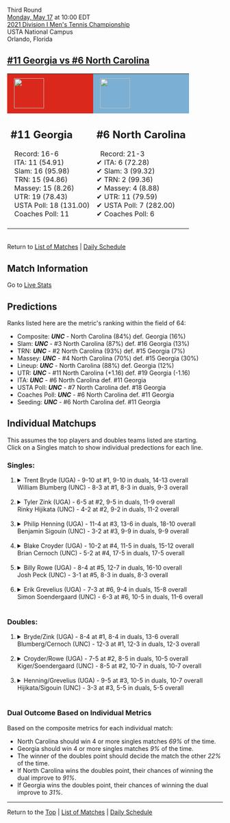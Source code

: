 Third Round[](#top)<a name="top"></a>  
[Monday, May 17](../../schedule/05-17.md) at 10:00 EDT  
[2021 Division I Men's Tennis Championship](../index.md)  
USTA National Campus  
Orlando, Florida  
## [#11 Georgia vs #6 North Carolina](https://www.ncaa.com/game/5833423)  

<table><tr style="background-color: #d9d9d9 !important"><td style="background-color: #DA291C !important"><img src="https://www.ncaa.com/sites/default/files/images/logos/schools/g/georgia.70.png" width="70" height="70" style="padding: 8px;" /></td><td style="background-color: #7BAFD4 !important"><img src="https://www.ncaa.com/sites/default/files/images/logos/schools/n/north-carolina.70.png" width="70" height="70" style="padding: 8px;" /></td></tr><tr>
<td>  

<h2>#11 Georgia</h2>  
&nbsp; Record: 16-6<br>  
&nbsp; ITA: 11 (54.91)<br>  
&nbsp; Slam: 16 (95.98)<br>  
&nbsp; TRN: 15 (94.86)<br>  
&nbsp; Massey: 15 (8.26)<br>  
&nbsp; UTR: 19 (78.43)<br>  
&nbsp; USTA Poll: 18 (131.00)<br>  
&nbsp; Coaches Poll: 11<br>  
<br>  

</td>
<td>  

<h2>#6 North Carolina</h2>  
&nbsp; Record: 21-3<br>  
&#10004; ITA: 6 (72.28)<br>  
&#10004; Slam: 3 (99.32)<br>  
&#10004; TRN: 2 (99.36)<br>  
&#10004; Massey: 4 (8.88)<br>  
&#10004; UTR: 11 (79.59)<br>  
&#10004; USTA Poll: 7 (282.00)<br>  
&#10004; Coaches Poll: 6<br>  
<br>  

</td>
</tr></table>  


<br>Return to [List of Matches](../index.md) &#124; [Daily Schedule](../../schedule/05-17.md)

## Match Information  
Go to [Live Stats](http://scores.tennisticker.de/usa/ustanc/conf/lp.html?lid=82)  

## Predictions  

Ranks listed here are the metric's ranking within the field of 64:  
- Composite: ***UNC*** - North Carolina (84%) def. Georgia (16%)  
- Slam: ***UNC*** - #3 North Carolina (87%) def. #16 Georgia (13%)  
- TRN: ***UNC*** - #2 North Carolina (93%) def. #15 Georgia (7%)  
- Massey: ***UNC*** - #4 North Carolina (70%) def. #15 Georgia (30%)  
- Lineup: ***UNC*** - North Carolina (88%) def. Georgia (12%)  
- UTR: ***UNC*** - #11 North Carolina (+1.16) def. #19 Georgia (-1.16)  
- ITA: ***UNC*** - #6 North Carolina def. #11 Georgia  
- USTA Poll: ***UNC*** - #7 North Carolina def. #18 Georgia  
- Coaches Poll: ***UNC*** - #6 North Carolina def. #11 Georgia  
- Seeding: ***UNC*** - #6 North Carolina def. #11 Georgia  

## Individual Matchups  
This assumes the top players and doubles teams listed are starting.  
Click on a Singles match to show individual predections for each line.  

### Singles:  

<ol>
<li><details>
<summary markdown="span">Trent Bryde (UGA) - 9-10 at #1, 9-10 in duals, 14-13 overall<br>William Blumberg (UNC) - 8-3 at #1, 8-3 in duals, 9-3 overall</summary>
<h4>Predictions</h4><ul>
<li>Composite: <b><i>UNC</i></b> - Blumberg (75%) def. Bryde (25%)</li>  
<li>Slam: <b><i>UNC</i></b> - Blumberg (79%) def. Bryde (21%)</li>  
<li>TRN: <b><i>UNC</i></b> - Blumberg (82%) def. Bryde (18%)</li>  
<li>Massey: <b><i>UNC</i></b> - Blumberg (66%) def. Bryde (34%)</li>  
<li>UTR: <b><i>UNC</i></b> - Blumberg (70%) def. Bryde (30%)</li>  
<li>ITA: <b><i>UGA</i></b> - Bryde (36.71) def. Blumberg (21.87)</li>  
</ul>
</details>&nbsp;</li>
<li><details>
<summary markdown="span">Tyler Zink (UGA) - 6-5 at #2, 9-5 in duals, 11-9 overall<br>Rinky Hijikata (UNC) - 4-2 at #2, 9-2 in duals, 11-2 overall</summary>
<h4>Predictions</h4><ul>
<li>Composite: <b><i>UNC</i></b> - Hijikata (80%) def. Zink (20%)</li>  
<li>Slam: <b><i>UNC</i></b> - Hijikata (76%) def. Zink (24%)</li>  
<li>TRN: <b><i>UNC</i></b> - Hijikata (82%) def. Zink (18%)</li>  
<li>Massey: <b><i>UNC</i></b> - Hijikata (77%) def. Zink (23%)</li>  
<li>UTR: <b><i>UNC</i></b> - Hijikata (85%) def. Zink (15%)</li>  
<li>ITA: <b><i>UNC</i></b> - Hijikata (27.96) def. Zink (25.30)</li>  
</ul>
</details>&nbsp;</li>
<li><details>
<summary markdown="span">Philip Henning (UGA) - 11-4 at #3, 13-6 in duals, 18-10 overall<br>Benjamin Sigouin (UNC) - 3-2 at #3, 9-9 in duals, 9-9 overall</summary>
<h4>Predictions</h4><ul>
<li>Composite: <b><i>UGA</i></b> - Henning (63%) def. Sigouin (37%)</li>  
<li>Slam: <b><i>UNC</i></b> - Sigouin (51%) def. Henning (49%)</li>  
<li>TRN: <b><i>UGA</i></b> - Henning (57%) def. Sigouin (43%)</li>  
<li>Massey: <b><i>UGA</i></b> - Henning (68%) def. Sigouin (32%)</li>  
<li>UTR: <b><i>UGA</i></b> - Henning (77%) def. Sigouin (23%)</li>  
<li>ITA: <b><i>UGA</i></b> - Henning (31.73) def. Sigouin (13.85)</li>  
</ul>
</details>&nbsp;</li>
<li><details>
<summary markdown="span">Blake Croyder (UGA) - 10-2 at #4, 11-5 in duals, 15-12 overall<br>Brian Cernoch (UNC) - 5-2 at #4, 17-5 in duals, 17-5 overall</summary>
<h4>Predictions</h4><ul>
<li>Composite: <b><i>UNC</i></b> - Cernoch (79%) def. Croyder (21%)</li>  
<li>Slam: <b><i>UNC</i></b> - Cernoch (80%) def. Croyder (20%)</li>  
<li>TRN: <b><i>UNC</i></b> - Cernoch (80%) def. Croyder (20%)</li>  
<li>Massey: <b><i>UNC</i></b> - Cernoch (75%) def. Croyder (25%)</li>  
<li>UTR: <b><i>UNC</i></b> - Cernoch (82%) def. Croyder (18%)</li>  
<li>ITA: <b><i>UNC</i></b> - Cernoch (12.67) def. Croyder (4.08)</li>  
</ul>
</details>&nbsp;</li>
<li><details>
<summary markdown="span">Billy Rowe (UGA) - 8-4 at #5, 12-7 in duals, 16-10 overall<br>Josh Peck (UNC) - 3-1 at #5, 8-3 in duals, 8-3 overall</summary>
<h4>Predictions</h4><ul>
<li>Composite: <b><i>UNC</i></b> - Peck (73%) def. Rowe (27%)</li>  
<li>Slam: <b><i>UNC</i></b> - Peck (70%) def. Rowe (30%)</li>  
<li>TRN: <b><i>UNC</i></b> - Peck (69%) def. Rowe (31%)</li>  
<li>Massey: <b><i>UNC</i></b> - Peck (73%) def. Rowe (27%)</li>  
<li>UTR: <b><i>UNC</i></b> - Peck (81%) def. Rowe (19%)</li>  
<li>ITA: <b><i>UNC</i></b> - Peck (4.29) def. Rowe (1.84)</li>  
</ul>
</details>&nbsp;</li>
<li><details>
<summary markdown="span">Erik Grevelius (UGA) - 7-3 at #6, 9-4 in duals, 15-8 overall<br>Simon Soendergaard (UNC) - 6-3 at #6, 10-5 in duals, 11-6 overall</summary>
<h4>Predictions</h4><ul>
<li>Composite: <b><i>UNC</i></b> - Soendergaard (54%) def. Grevelius (46%)</li>  
<li>Slam: <b><i>UNC</i></b> - Soendergaard (60%) def. Grevelius (40%)</li>  
<li>TRN: <b><i>UNC</i></b> - Soendergaard (61%) def. Grevelius (39%)</li>  
<li>Massey: <b><i>UNC</i></b> - Soendergaard (50%) def. Grevelius (50%)</li>  
<li>UTR: <b><i>UGA</i></b> - Grevelius (53%) def. Soendergaard (47%)</li>  
<li>ITA: <b><i>UNC</i></b> - Soendergaard (3.62) def. Grevelius (2.48)</li>  
</ul>
</details>&nbsp;</li>
</ol>

### Doubles:  

<ol>
<li><details>
<summary markdown="span">Bryde/Zink (UGA) - 8-4 at #1, 8-4 in duals, 13-6 overall<br>Blumberg/Cernoch (UNC) - 12-3 at #1, 12-3 in duals, 12-3 overall</summary>
<br>Sorry, we don't have any metrics for this match
</details>&nbsp;</li>
<li><details>
<summary markdown="span">Croyder/Rowe (UGA) - 7-5 at #2, 8-5 in duals, 10-5 overall<br>Kiger/Soendergaard (UNC) - 8-5 at #2, 10-7 in duals, 10-7 overall</summary>
<br>Sorry, we don't have any metrics for this match
</details>&nbsp;</li>
<li><details>
<summary markdown="span">Henning/Grevelius (UGA) - 9-5 at #3, 10-5 in duals, 10-7 overall<br>Hijikata/Sigouin (UNC) - 3-3 at #3, 5-5 in duals, 5-5 overall</summary>
<br>Sorry, we don't have any metrics for this match
</details>&nbsp;</li>
</ol>

### Dual Outcome Based on Individual Metrics  
  
Based on the composite metrics for each individual match:  
- North Carolina should win 4 or more singles matches *69%* of the time.  
- Georgia should win 4 or more singles matches *9%* of the time.  
- The winner of the doubles point should decide the match the other *22%* of the time.  
- If North Carolina wins the doubles point, their chances of winning the dual improve to *91%*.  
- If Georgia wins the doubles point, their chances of winning the dual improve to *31%*.  
  
------

Return to the [Top](#top) &#124; [List of Matches](../index.md) &#124; [Daily Schedule](../../schedule/05-17.md)  
